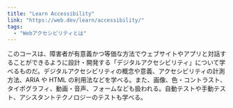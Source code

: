```yaml
---
title: "Learn Accessibility"
link: "https://web.dev/learn/accessibility/"
tags:
  - "Webアクセシビリティとは"
---
```


このコースは、障害者が有意義かつ等価な方法でウェブサイトやアプリと対話することができるように設計・開発する「デジタルアクセシビリティ」について学べるものだ。デジタルアクセシビリティの概念や意義、アクセシビリティの計測方法、ARIA や HTML の利用法などを学べる。また、画像、色・コントラスト、タイポグラフィ、動画・音声、フォームなども扱われる。自動テストや手動テスト、アシスタントテクノロジーのテストも学べる。
